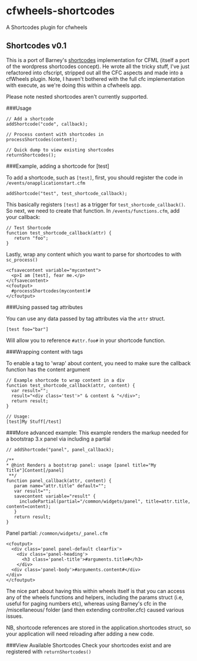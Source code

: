 cfwheels-shortcodes
===================

A Shortcodes plugin for cfwheels

## Shortcodes v0.1
This is a port of Barney's [shortcodes](http://www.barneyb.com/barneyblog/projects/shortcodes) implementation for CFML (itself a port of the wordpress shortcodes concept). He wrote all the tricky stuff, I've just refactored into cfscript, stripped out all the CFC aspects and made into a cfWheels plugin. Note, I haven't bothered with the full cfc implementation with execute, as we're doing this within a cfwheels app.

Please note nested shortcodes aren't currently supported.

###Usage

	// Add a shortcode
	addShortcode("code", callback);

	// Process content with shortcodes in
	processShortcodes(content);

	// Quick dump to view existing shortcodes
	returnShortcodes();



###Example, adding a shortcode for [test]

To add a shortcode, such as ```[test]```, first, you should register the code in ```/events/onapplicationstart.cfm```

    addShortcode("test", test_shortcode_callback);

This basically registers ```[test]``` as a trigger for ```test_shortcode_callback()```. So next, we need to create that function.
In ```/events/functions.cfm```, add your callback:

    // Test Shortcode
    function test_shortcode_callback(attr) {
       return "foo";
    }

Lastly, wrap any content which you want to parse for shortcodes to with ```sc_process()```

    <cfsavecontent variable="mycontent">
      <p>I am [test], fear me.</p>
    </cfsavecontent>
    <cfoutput>
      #processShortcodes(mycontent)#
    </cfoutput>

###Using passed tag attributes

You can use any data passed by tag attributes via the ```attr``` struct.

    [test foo="bar"]

Will allow you to reference ```#attr.foo#``` in your shortcode function.


###Wrapping content with tags

To enable a tag to 'wrap' about content, you need to make sure the callback function has the content argument

    // Example shortcode to wrap content in a div
    function test_shortcode_callback(attr, content) {
      var result="";
      result="<div class='test'>" & content & "</div>";
      return result;
    }

    // Usage:
    [test]My Stuff[/test]

###More advanced example:
This example renders the markup needed for a bootstrap 3.x panel via including a partial


    // addShortcode("panel", panel_callback);

    /**
    * @hint Renders a bootstrap panel: usage [panel title="My Title"]Content[/panel]
     **/
    function panel_callback(attr, content) {
       param name="attr.title" default="";
       var result="";
       savecontent variable="result" {
         includePartial(partial="/common/widgets/panel", title=attr.title, content=content);
       }
       return result;
    }

Panel partial: ```/common/widgets/_panel.cfm```

    <cfoutput>
      <div class='panel panel-default clearfix'>
        <div class='panel-heading'>
          <h3 class='panel-title'>#arguments.title#</h3>
        </div>
      <div class='panel-body'>#arguments.content#</div>
    </div>
    </cfoutput>

The nice part about having this within wheels itself is that you can access any of the wheels functions and helpers, including the params struct (i.e, useful for paging numbers etc), whereas using Barney's cfc in the /miscellaneous/ folder (and then extending controller.cfc) caused various issues.

NB, shortcode references are stored in the application.shortcodes struct, so your application will need reloading after adding a new code.


###View Available Shortcodes
Check your shortcodes exist and are registered with ```returnShortcodes()```